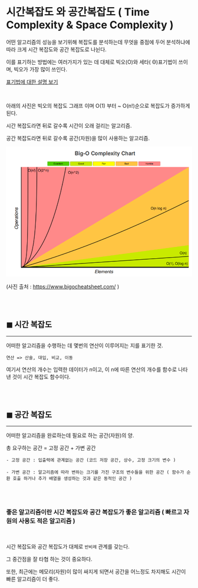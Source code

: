 # 시간복잡도 와 공간복잡도 ( Time Complexity & Space Complexity )

어떤 알고리즘의 성능을 보기위해 복잡도를 분석하는데 무엇을 중점에 두어 분석하냐에 따라 크게 시간 복잡도와 공간 복잡도로 나뉜다.

이를 표기하는 방법에는 여러가지가 있는 데 대체로 빅오(O)와 세타( Θ)표기법이 쓰이며, 빅오가 가장 많이 쓰인다.

[표기법에 대한 설명 보기](./Computational-Complexity.md)

<br>

아래의 사진은 빅오의 복잡도 그래프 이며 O(1) 부터 ~ O(n!)순으로 복잡도가 증가하게 된다.

시간 복잡도라면 뒤로 갈수록 시간이 오래 걸리는 알고리즘.

공간 복잡도라면 뒤로 갈수록 공간(자원)을 많이 사용하는 알고리즘.

![](/알고리즘/image/complexity-graph.PNG)

(사진 출처 : https://www.bigocheatsheet.com/ )

<br><br>

## ◼ 시간 복잡도

---

어떠한 알고리즘을 수행하는 데 몇번의 연산이 이루어지는 지를 표기한 것.

```
연산 => 산술, 대입, 비교, 이동
```

여기서 연산의 개수는 입력한 데이터가 n이고, 이 n에 따른 연산의 개수를 함수로 나타낸 것이 시간 복잡도 함수이다.

<br><br>

## ◼ 공간 복잡도

---

어떠한 알고리즘을 완료하는데 필요로 하는 공간(자원)의 양.

총 요구하는 공간 = 고정 공간 + 가변 공간

```
- 고정 공간 : 입출력에 관계없는 공간 (코드 저장 공간, 상수, 고정 크기의 변수 )

- 가변 공간 : 알고리즘에 따라 변하는 크기를 가진 구조의 변수들을 위한 공간 ( 함수가 순환 호출 하거나 추가 배열을 생성하는 것과 같은 동적인 공간 )
```

<br><br>

### **좋은 알고리즘이란 시간 복잡도와 공간 복잡도가 좋은 알고리즘 ( 빠르고 자원의 사용도 적은 알고리즘 )**

<br>

시간 복잡도와 공간 복잡도가 대체로 `반비례` 관계를 갖는다.

그 중간점을 잘 타협 하는 것이 중요하다.

또한, 최근에는 메모리(자원)이 많이 싸지게 되면서 공간을 어느정도 차지해도 시간이 빠른 알고리즘이 더 좋다.

